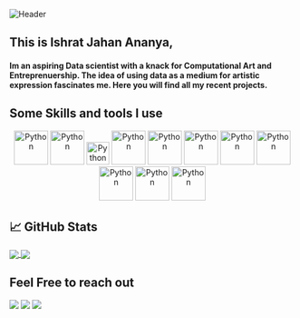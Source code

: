 ![Header](https://raw.githubusercontent.com/coreprinciple97/coreprinciple97/master/header.gif)

## This is Ishrat Jahan Ananya,
####   Im an aspiring Data scientist with a knack for Computational Art and Entreprenuership. The idea of using data as a medium for artistic expression fascinates me. Here you will find all my recent projects. 

## Some Skills and tools I use

<p align="center">
	<img title="Python" alt="Python" src="https://raw.githubusercontent.com/coreprinciple97/coreprinciple97/master/images/python.svg" width="60" height="60" />
	<img title="Git" alt="Python" src="https://raw.githubusercontent.com/coreprinciple97/coreprinciple97/master/images/git.svg" width="60" height="60" />
	<img title="Bitbucket" alt="Python" src="https://raw.githubusercontent.com/coreprinciple97/coreprinciple97/master/images/bitbucket.svg" width="40" height="40" />
	<img title="MySQL" alt="Python" src="https://raw.githubusercontent.com/coreprinciple97/coreprinciple97/master/images/mysql.svg" width="60" height="60" />
	<img title="Autocad" alt="Python" src="https://raw.githubusercontent.com/coreprinciple97/coreprinciple97/master/images/autocad.svg" width="60" height="60" />
	<img title="Django" alt="Python" src="https://raw.githubusercontent.com/coreprinciple97/coreprinciple97/master/images/django.svg" width="60" height="60" />
	<img title="Sketchup" alt="Python" src="https://raw.githubusercontent.com/coreprinciple97/coreprinciple97/master/images/sketchup.svg" width="60" height="60" />
	<img title="Trello" alt="Python" src="https://raw.githubusercontent.com/coreprinciple97/coreprinciple97/master/images/trello.svg" width="60" height="60" />
	<img title="HTML5" alt="Python" src="https://raw.githubusercontent.com/coreprinciple97/coreprinciple97/master/images/html5.svg" width="60" height="60" />
	<img title="CSS3" alt="Python" src="https://raw.githubusercontent.com/coreprinciple97/coreprinciple97/master/images/css3.svg" width="60" height="60" />
	<img title="JavaScript" alt="Python" src="https://raw.githubusercontent.com/coreprinciple97/coreprinciple97/master/images/javascript.svg" width="60" height="60" />
	
</p>

## &#x1f4c8; GitHub Stats

<a href="https://github.com/coreprinciple97/coreprinciple97">
  <img align="center" src="https://github-readme-stats.vercel.app/api/top-langs/?username=coreprinciple97&show_icons=true&hide=php,html&title_color=5db5ec&text_color=fff&icon_color=5db5ec&bg_color=000" />
</a>

<a href="https://github.com/coreprinciple97/coreprinciple97">
  <img align="center" src="https://github-readme-stats.vercel.app/api?username=coreprinciple97&show_icons=true&line_height=27&count_private=true&title_color=5db5ec&text_color=fff&icon_color=5db5ec&bg_color=000"  />
</a>

##  Feel Free to reach out
<p>
<a target="_blank" href="https://www.linkedin.com/in/ishrat-jahan-ananya-b0785315a/"><img src="https://img.shields.io/badge/-LinkedIn-0077B5?style=for-the-badge&logo=Linkedin&logoColor=white"></img></a>
<a target="_blank" href="mailto:ajishrat97@gmail.com"><img src="https://img.shields.io/badge/-Gmail-D14836?style=for-the-badge&logo=Gmail&logoColor=white"></img></a>
<a target="_blank" href="https://medium.com/@coreprinciple"><img src="https://img.shields.io/badge/-Medium-12100E?style=for-the-badge&logo=Medium&logoColor=white"></img></a>
<br>
</p>
